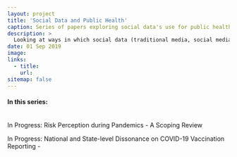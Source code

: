 ```yaml
---
layout: project
title: 'Social Data and Public Health'
caption: Series of papers exploring social data's use for public health (field of infodemiology)
description: >
  Looking at ways in which social data (traditional media, social media) can supplement public health research.
date: 01 Sep 2019
image: 
links:
  - title: 
    url: 
sitemap: false
---
```


<h4>In this series:</h4>
<br>
In Progress: Risk Perception during Pandemics - A Scoping Review

<p>

In Progress: National and State-level Dissonance on COVID-19 Vaccination Reporting - 